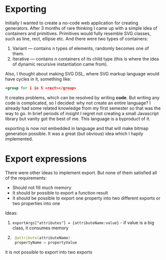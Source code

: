 # Exporting

Initially I wanted to create a no-code web application for creating generators. After 3 months of rare thinking I came
up with a simple idea of containers and primitives. Primitives would fully resemble SVG classes, such as line, rect,
ellipse etc. And there were two types of containers:

1. Variant — contains n types of elements, randomly becomes one of them.
2. Iterative — contains n containers of its child type (this is where the idea of dynamic recursive instantiation came
   from).

Also, I thought about making SVG DSL, where SVG markup language would have cycles in it, something like:

```svg
<group for i in 5 <rect></group>
```

It creates problems, which can be resolved by writing **code**. But writing any code is complicated, so I decided: why
not create an entire language? I already had some related knowledge from my first semester so that was the way to go. In
brief periods of insight I regret not creating a small Javascript library but vanity got the best of me. This language
is a byproduct of it.

exporting is now not embedded in language and that will make bitmap generation possible. It was a great (but obvious)
idea which I hapily implemented.

# Export expressions

There were other ideas to implement export. But none of them satisfied all of the requirements:

* Should not fill much memory
* It should br possible to export a function result
* It should be possible to export one property into two different exports or two properties into one

Ideas:

1. `exportArgs["attributes"] = {attributeName:value}` - if value is a big class, it consumes memory
2. ```kotlin
    @attribute(attributeName)
    propertyName = propertyValue

it is not possible to export into two exports